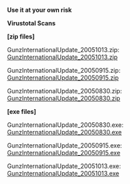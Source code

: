 <b> Use it at your own risk </b> <br>

<b> Virustotal Scans </b>

<b> [zip files] </b>

GunzInternationalUpdate_20051013.zip: [GunzInternationalUpdate_20051013.zip](https://www.virustotal.com/gui/file/1191141c753e770173b9cb1aeaa81ec944ed857700e32016fabc47bc6532d595)

GunzInternationalUpdate_20050915.zip: [GunzInternationalUpdate_20050915.zip](https://www.virustotal.com/gui/file/8496a2c3eeb00fb7aa4dcc97323ab5a5db5177462aa53cf6f76ce06072a52cd0)

GunzInternationalUpdate_20050830.zip: [GunzInternationalUpdate_20050830.zip](https://www.virustotal.com/gui/file/134bb30e31b6d77baa365e5adac2f57f576c214da02e9568e09d9dbce5e7ea16?nocache=1)


<b> [exe files] </b>

GunzInternationalUpdate_20050830.exe: [GunzInternationalUpdate_20050830.exe](https://www.virustotal.com/gui/file/9e21148547bbd902c1a86c41553caec7c05f3d17b13a241d3129fab557e86398)

GunzInternationalUpdate_20050915.exe: [GunzInternationalUpdate_20050915.exe](https://www.virustotal.com/gui/file/401cdc1e619e63b5e704daa45589e1d1fe2ba0b821ff984cdb80b17a9b534fcd)

GunzInternationalUpdate_20051013.exe: [GunzInternationalUpdate_20051013.exe](https://www.virustotal.com/gui/file/d6ae5cee12afe869519a69551a6b6f5d759241598ebbff47745704ab78af646c)





